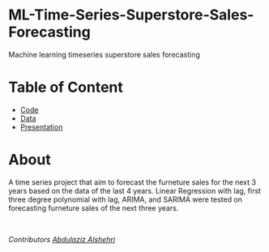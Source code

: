 # ML-Time-Series-Superstore-Sales-Forecasting
Machine learning timeseries superstore sales forecasting

# Table of Content
- [Code](https://github.com/AbdulazizAlshehri/ML-Time-Series-Superstore-Sales-Forecasting/blob/main/code/Superstore_Sales_Forecasting_.ipynb)
- [Data](https://github.com/AbdulazizAlshehri/ML-Time-Series-Superstore-Sales-Forecasting/blob/main/datasets/Sample%20-%20Superstore.xls)
- [Presentation](https://github.com/AbdulazizAlshehri/ML-Time-Series-Superstore-Sales-Forecasting/blob/main/presentation/Furniture%20Sales%20Forecasting.pdf)

# About
A time series project that aim to forecast the furneture sales for the next 3 years based on the data of the last 4 years. Linear Regression with lag, first three degree polynomial with lag, ARIMA, and SARIMA were tested on forecasting furneture sales of the next three years.


</br>

*Contributors [Abdulaziz Alshehri](https://github.com/AbdulazizAlshehri)*



